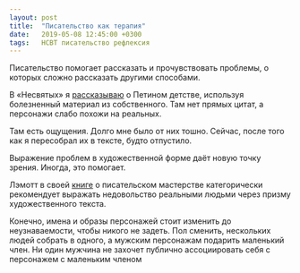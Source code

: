 ```yaml
---
layout: post
title:  "Писательство как терапия"
date:   2019-05-08 12:45:00 +0300
tags:   НСВТ писательство рефлексия
---
```


Писательство помогает рассказать и прочувствовать проблемы, о которых сложно рассказать другими способами. 

В «Несвятых» я [рассказываю](https://vk.com/wall-177241047_19) о Петином детстве, используя болезненный материал из собственного. Там нет прямых цитат, а персонажи слабо похожи на реальных. 

Там есть ощущения. Долго мне было от них тошно. Сейчас, после того как я пересобрал их в тексте, будто отпустило. 

Выражение проблем в художественной форме даёт новую точку зрения. Иногда, это помогает. 

Лэмотт в своей [книге](https://vk.com/wall5540006_5471) о писательском мастерстве категорически рекомендует выражать недовольство реальными людьми через призму художественного текста. 

Конечно, имена и образы персонажей стоит изменить до неузнаваемости, чтобы никого не задеть. Пол сменить, нескольких людей собрать в одного, а мужским персонажам подарить маленький член. Ни один мужчина не захочет публично ассоциировать себя с персонажем с маленьким членом 
